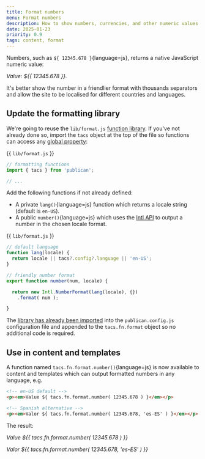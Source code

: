 ```yaml
---
title: Format numbers
menu: Format numbers
description: How to show numbers, currencies, and other numeric values in a friendly human-readable format.
date: 2025-01-23
priority: 0.9
tags: content, format
---
```


Numbers, such as `${ 12345.678 }`{language=js}, returns a native JavaScript numeric value:

*Value: ${{ 12345.678 }}.*

It's better show the number in a friendlier format with thousands separators and allow the site to be localised for different countries and languages.


## Update the formatting library

We're going to reuse the `lib/format.js` [function library](--ROOT--docs/recipe/templates/function-library/). If you've not already done so, import the `tacs` object at the top of the file so functions can access any [global property](--ROOT--docs/reference/global-properties/):

{{ `lib/format.js` }}
```js
// formatting functions
import { tacs } from 'publican';

// ...
```

Add the following functions if not already defined:

* A private `lang()`{language=js} function which returns a locale string (default is `en-US`).
* A public `number()`{language=js} which uses the [Intl API](https://developer.mozilla.org/docs/Web/JavaScript/Reference/Global_Objects/Intl) to output a number in the chosen locale format.

{{ `lib/format.js` }}
```js
// default language
function lang(locale) {
  return locale || tacs?.config?.language || 'en-US';
}

// friendly number format
export function number(num, locale) {

  return new Intl.NumberFormat(lang(locale), {})
    .format( num );

}
```

The [library has already been imported](--ROOT--docs/recipe/templates/function-library/#import-the-library) into the `publican.config.js` configuration file and appended to the `tacs.fn.format` object so no additional code is required.


## Use in content and templates

A function named `tacs.fn.format.number()`{language=js} is now available to content and templates which can output formatted numbers in any language, e.g.

```html
<!-- en-US default -->
<p><em>Value ${ tacs.fn.format.number( 12345.678 ) }</em></p>

<!-- Spanish alternative -->
<p><em>Valor ${ tacs.fn.format.number( 12345.678, 'es-ES' ) }</em></p>
```

The result:

*Value ${{ tacs.fn.format.number( 12345.678 ) }}*

*Valor ${{ tacs.fn.format.number( 12345.678, 'es-ES' ) }}*
